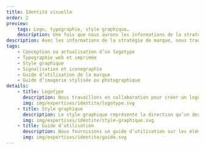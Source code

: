 ```yaml
---
title: Identité visuelle
order: 2
preview:
    tags: Logo, typographie, style graphique…
    description: Une fois que nous aurons les informations de la stratégie de marque en main, nous traduirons les mots en images.​
description: Avec les informations de la stratégie de marque, nous traduirons les mots en images. Ces conceptions refléteront la voix et les attributs de votre entreprise tout en se concentrant sur votre clientèle cible.
tags:
    - Conception ou actualisation d’un logotype
    - Typographie web et imprimée
    - Style graphique
    - Signalisation et iconographie
    - Guide d’utilisation de la marque
    - Guide d’imagerie stylisée ou photographique
details:
    - title: Logotype
      description: Nous travaillons en collaboration pour créer un logo moderne. Soutenus par une recherche autour de votre entreprise, nous explorons de nombreuses possibilités avant d’arriver à un système d’identité complet et polyvalent.
      img: img/expertises/identite/logotype.svg
    - title: Style graphique
      description: Le style graphique représente la direction qu’un designer prend pour établir une marque visuellement. On peut reconnaitre un style par certains critères telles que les formes, couleurs, illustrations, filtres, etc. Nous créons ces éléments pour faciliter le déploiement d’une marque et développer une identité forte.
      img: img/expertises/identite/style-graphique.svg
    - title: Guide d’utilisation
      description: Nous fournissons un guide d’utilisation sur les éléments que nous créons pour qu’ils soient déployé de la bonne façon, peu importe le contexte.  Le guide d’imagerie stylisée ou photographique est majoritairement pour créer des publications sur les médias sociaux, si vous devenez autonome.
      img: img/expertises/identite/guide.svg
---
```

